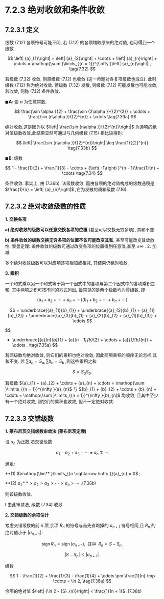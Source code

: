 # 7.2.3 绝对收敛和条件收敛

## 7.2.3.1 定义

级数 (7.12) 各项符号可能不同, 若 (7.12) 的各项均取原来的绝对值, 也可得到一个级数

$$
\left| {a}_{1}\right|  + \left| {a}_{2}\right|  + \cdots  + \left| {a}_{n}\right|  + \cdots  = \mathop{\sum }\limits_{{n = 1}}^{\infty }\left| {a}_{n}\right| , \tag{7.32}
$$

若级数 (7.32) 收敛, 则原级数 (7.12) 也收敛 (这一命题对各复项级数也成立). 此时级数 (7.12) 称为绝对收敛. 若级数 (7.32) 发散, 则级数 (7.12) 可能发散也可能收敛, 若收敛, 则称 (7.12) 条件收敛.

$\blacksquare \mathbf{A}$: 设 $\alpha$ 为任意常数,

$$
\frac{\sin \alpha }{2} + \frac{\sin {2\alpha }}{{2}^{2}} + \cdots  + \frac{\sin {n\alpha }}{{2}^{n}} + \cdots  \tag{7.33a}
$$

绝对收敛,这是因为以 $\left| \frac{\sin {n\alpha }}{{2}^{n}}\right|$ 为通项的绝对值级数收敛,此结果显然可通过与几何级数 (7.15) 相比较得到:

$$
\left| \frac{\sin {n\alpha }}{{2}^{n}}\right|  \leq  \frac{1}{{2}^{n}} \tag{7.33b}
$$

$\blacksquare \mathbf{B}$: 级数

$$
1 - \frac{1}{2} + \frac{1}{3} - \cdots  + {\left( -1\right) }^{n - 1}\frac{1}{n} + \cdots  \tag{7.34}
$$

条件收敛. 事实上, 由 (7.36b), 该级数收敛, 而由各项的绝对值构成的级数通项是 $\frac{1}{n} = \left| {a}_{n}\right|$ ,它为发散的调和级数 (7.16).

## 7.2.3.2 绝对收敛级数的性质

**1. 交换各项**

**a) 绝对收敛的级数可以任意交换各项的位置** (甚至可以交换无穷多项), 其和不变.

**b) 条件收敛的级数交换无穷多项的位置不仅可能改变其和,** 甚至可能改变其敛散性. 黎曼定理: 条件收敛的级数可通过改变各项的位置得到任意值,甚至 $\pm  \infty$ . 2. 加减

多个绝对收敛级数可以对应项逐项相加或相减, 其结果仍绝对收敛.

**3. 乘积**

一个和式乘以另一个和式等于第一个因式中的各项与第二个因式中的各项乘积之和. 其中两项之积可按不同的方式列出, 最常见的是两个级数均为幂级数, 即

$$
\left( {{a}_{1} + {a}_{2} + \cdots  + {a}_{n} + \cdots }\right) \left( {{b}_{1} + {b}_{2} + \cdots  + {b}_{n} + \cdots }\right)
$$

$$
= \underbrace{{a}_{1}{b}_{1}} + \underbrace{{a}_{2}{b}_{1} + {a}_{1}{b}_{2}} + \underbrace{{a}_{3}{b}_{1} + {a}_{2}{b}_{2} + {a}_{1}{b}_{3}} + \cdots
$$

$$
+ \underbrace{{a}_{n}{b}_{1} + {a}_{n - 1}{b}_{2} + \cdots  + {a}_{1}{b}_{n}} + \cdots . \tag{7.35a}
$$

若两级数均绝对收敛, 则它们的乘积也绝对收敛, 因此两项乘积的顺序无论怎样,其和不变. 若 $\sum {a}_{n} = {S}_{a},\sum {b}_{n} = {S}_{b}$ ,则这些乘积之和

$$
S = {S}_{a}{S}_{b}. \tag{7.35b}
$$

若级数 ${a}_{1} + {a}_{2} + \cdots  + {a}_{n} + \cdots  = \mathop{\sum }\limits_{{n = 1}}^{\infty }{a}_{n}$ 与 ${b}_{1} + {b}_{2} + \cdots  + {b}_{n} + \cdots  = \mathop{\sum }\limits_{{n = 1}}^{\infty }{b}_{n}$ 均收敛, 且其中至少有一个绝对收敛, 则它们的乘积也收敛, 但不一定绝对收敛.

## 7.2.3.3 交错级数

**1. 莱布尼茨交错级数审敛法 (莱布尼茨定理)**

设 ${a}_{n}$ 为正数,若交错级数

$$
{a}_{1} - {a}_{2} + {a}_{3} - \cdots  \pm  {a}_{n} \mp  \cdots  \tag{7.36a}
$$

满足:

**(1) $\mathop{\lim** }\limits_{{n \rightarrow  \infty }}{a}_{n} = 0$ ;

**(2) ${a}_{1}** > {a}_{2} > {a}_{3} > \cdots  > {a}_{n} > \cdots$ ,(7.36b)

则该级数收敛.

I 由此审敛法, 级数 (7.34) 收敛.

**2. 交错级数的余项估计**

考虑交错级数的前 $n$ 项,余项 ${R}_{n}$ 的符号与首先省略掉的 ${a}_{n + 1}$ 符号相同,且 ${R}_{n}$ 的绝对值小于 $\left| {a}_{n + 1}\right|$ :

$$
\operatorname{sign}{R}_{n} = \operatorname{sign}\left( {a}_{n + 1}\right) ,\;\text{ 其中 }\;{R}_{n} = S - {S}_{n}, \tag{7.37a}
$$

$$
\left| {S - {S}_{n}}\right|  < \left| {a}_{n + 1}\right| . \tag{7.37b}
$$

级数

$$
1 - \frac{1}{2} + \frac{1}{3} - \frac{1}{4} + \cdots  \pm  \frac{1}{n} \mp  \cdots  = \ln 2, \tag{7.38a}
$$

余项的绝对值 $\left| {\ln 2 - {S}_{n}}\right|  < \frac{1}{n + 1}$ .(7.38b)
